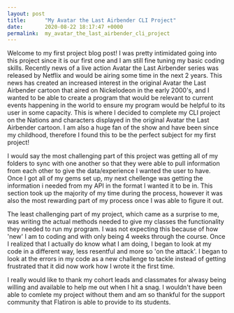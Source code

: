 ```yaml
---
layout: post
title:      "My Avatar the Last Airbender CLI Project"
date:       2020-08-22 18:17:47 +0000
permalink:  my_avatar_the_last_airbender_cli_project
---
```



Welcome to my first project blog post! I was pretty intimidated going into this project since it is our first one and I am still fine tuning my basic coding skills. Recently news of a live action Avatar the Last Airbender series was released by Netflix and would be airing some time in the next 2 years. This news has created an increased interest in the original Avatar the Last Airbender cartoon that aired on Nickelodeon in the early 2000's, and I wanted to be able to create a program that would be relevant to current events happening in the world to ensure my program would be helpful to its user in some capacity. This is where I decided to complete my CLI project on the Nations and characters displayed in the original Avatar the Last Airbender cartoon. I am also a huge fan of the show and have been since my childhood, therefore I found this to be the perfect subject for my first project!

I would say the most challenging part of this project was getting all of my folders to sync with one another so that they were able to pull information from each other to give the data/experience I wanted the user to have. Once I got all of my gems set up, my next chellenge was getting the information i needed from my API in the format I wanted it to be in. This section took up the majority of my time during the process, however it was also the most rewarding part of my process once I was able to figure it out.

The least challenging part of my project, which came as a surprise to me, was writing the actual methods needed to give my classes the functionality they needed to run my program. I was not expecting this because of how 'new' I am to coding and with only being 4 weeks through the course. Once I realized that I actually do know what I am doing, I began to look at my code in a different way, less resentful and more so 'on the attack'. I began to look at the errors in my code as a new challenge to tackle instead of getting frustrated that it did now work how I wrote it the first time.

I really would like to thank my cohort leads and classmates for alwasy being willing and available to help me out when I hit a snag. I wouldn't have been able to comlete my project without them and am so thankful for the support community that Flatiron is able to provide to its students. 
